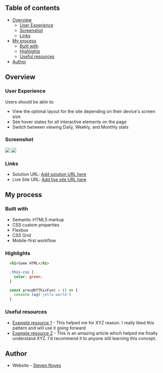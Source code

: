 ## Table of contents

- [Overview](#overview)
  - [User Experience](#user-experience)
  - [Screenshot](#screenshot)
  - [Links](#links)
- [My process](#my-process)
  - [Built with](#built-with)
  - [Highlights](#highlights)
  - [Useful resources](#useful-resources)
- [Author](#author)


## Overview

### User Experience

Users should be able to:

- View the optimal layout for the site depending on their device's screen size
- See hover states for all interactive elements on the page
- Switch between viewing Daily, Weekly, and Monthly stats

### Screenshot

![](./screenshot.jpg)
![](./screenshot.jpg)


### Links

- Solution URL: [Add solution URL here](https://your-solution-url.com)
- Live Site URL: [Add live site URL here](https://your-live-site-url.com)

## My process

### Built with

- Semantic HTML5 markup
- CSS custom properties
- Flexbox
- CSS Grid
- Mobile-first workflow


### Highlights

```html
  <h1>Some HTML</h1>
```

```css
  .this-css {
    color: green;
  }
```

```js
  const proudOfThisFunc = () => {
    console.log('jello world')
  }
```


### Useful resources

- [Example resource 1](https://www.example.com) - This helped me for XYZ reason. I really liked this pattern and will use it going forward.
- [Example resource 2](https://www.example.com) - This is an amazing article which helped me finally understand XYZ. I'd recommend it to anyone still learning this concept.


## Author

- Website - [Steven Noyes](https://www.stevenmnoyes.com)